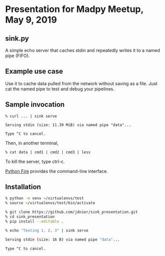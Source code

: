 # Presentation for Madpy Meetup, May 9, 2019

## sink.py

A simple echo server that caches stdin and repeatedly writes it to a named pipe (FIFO).

## Example use case

Use it to cache data pulled from the network without saving as a file.
Just cat the named pipe to test and debug your pipelines.

## Sample invocation

```
% curl ... | sink serve

Serving stdin (size: 11.39 MiB) via named pipe "data"...

Type ^C to cancel.
```

Then, in another terminal,
```
% cat data | cmd1 | cmd2 | cmd3 | less
```

To kill the server, type ctrl-c.

[Python Fire](https://github.com/google/python-fire/blob/master/docs/guide.md) provides the command-line interface.


## Installation

```bash
% python -m venv ~/virtualenvs/test
% source ~/virtualenvs/test/bin/activate

% git clone https://github.com/jdnier/sink_presentation.git
% cd sink_presentation
% pip install --editable .

% echo "Testing 1, 2, 3" | sink serve

Serving stdin (size: 16 B) via named pipe "data"...

Type ^C to cancel.
```
